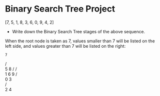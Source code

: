 # Binary Search Tree Project
[7, 5, 1, 8, 3, 6, 0, 9, 4, 2]

-  Write down the Binary Search Tree stages of the above sequence.

When the root node is taken as 7, values smaller than 7 will be listed on the left side, and values greater than 7 will be listed on the right:


    7
   / \
  5   8
 /   / \
1   6   9
/     
0 3   
 / \
2   4



